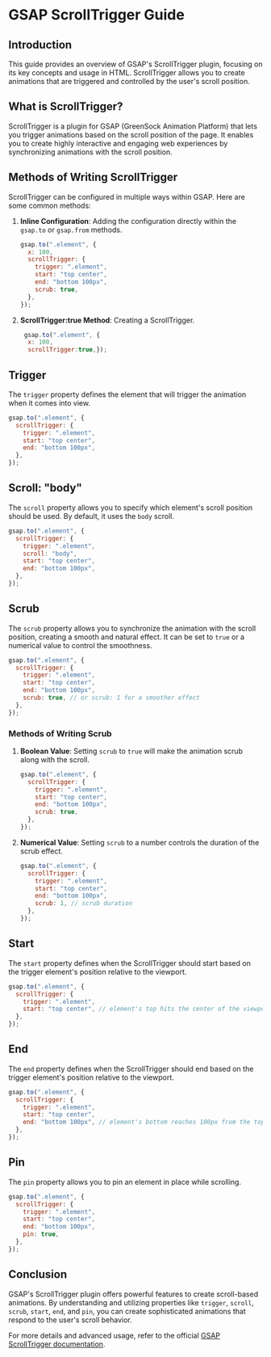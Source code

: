 # GSAP ScrollTrigger Guide

## Introduction

This guide provides an overview of GSAP's ScrollTrigger plugin, focusing on its key concepts and usage in HTML. ScrollTrigger allows you to create animations that are triggered and controlled by the user's scroll position.

## What is ScrollTrigger?

ScrollTrigger is a plugin for GSAP (GreenSock Animation Platform) that lets you trigger animations based on the scroll position of the page. It enables you to create highly interactive and engaging web experiences by synchronizing animations with the scroll position.

## Methods of Writing ScrollTrigger

ScrollTrigger can be configured in multiple ways within GSAP. Here are some common methods:

1. **Inline Configuration**: Adding the configuration directly within the `gsap.to` or `gsap.from` methods.

   ```javascript
   gsap.to(".element", {
     x: 100,
     scrollTrigger: {
       trigger: ".element",
       start: "top center",
       end: "bottom 100px",
       scrub: true,
     },
   });
   ```

2. **ScrollTrigger:true Method**: Creating a ScrollTrigger.
   ```javascript
    gsap.to(".element", {
     x: 100,
     scrollTrigger:true,});
   ```

## Trigger

The `trigger` property defines the element that will trigger the animation when it comes into view.

```javascript
gsap.to(".element", {
  scrollTrigger: {
    trigger: ".element",
    start: "top center",
    end: "bottom 100px",
  },
});
```

## Scroll: "body"

The `scroll` property allows you to specify which element's scroll position should be used. By default, it uses the `body` scroll.

```javascript
gsap.to(".element", {
  scrollTrigger: {
    trigger: ".element",
    scroll: "body",
    start: "top center",
    end: "bottom 100px",
  },
});
```

## Scrub

The `scrub` property allows you to synchronize the animation with the scroll position, creating a smooth and natural effect. It can be set to `true` or a numerical value to control the smoothness.

```javascript
gsap.to(".element", {
  scrollTrigger: {
    trigger: ".element",
    start: "top center",
    end: "bottom 100px",
    scrub: true, // or scrub: 1 for a smoother effect
  },
});
```

### Methods of Writing Scrub

1. **Boolean Value**: Setting `scrub` to `true` will make the animation scrub along with the scroll.

   ```javascript
   gsap.to(".element", {
     scrollTrigger: {
       trigger: ".element",
       start: "top center",
       end: "bottom 100px",
       scrub: true,
     },
   });
   ```

2. **Numerical Value**: Setting `scrub` to a number controls the duration of the scrub effect.
   ```javascript
   gsap.to(".element", {
     scrollTrigger: {
       trigger: ".element",
       start: "top center",
       end: "bottom 100px",
       scrub: 1, // scrub duration
     },
   });
   ```

## Start

The `start` property defines when the ScrollTrigger should start based on the trigger element's position relative to the viewport.

```javascript
gsap.to(".element", {
  scrollTrigger: {
    trigger: ".element",
    start: "top center", // element's top hits the center of the viewport
  },
});
```

## End

The `end` property defines when the ScrollTrigger should end based on the trigger element's position relative to the viewport.

```javascript
gsap.to(".element", {
  scrollTrigger: {
    trigger: ".element",
    start: "top center",
    end: "bottom 100px", // element's bottom reaches 100px from the top of the viewport
  },
});
```

## Pin

The `pin` property allows you to pin an element in place while scrolling.

```javascript
gsap.to(".element", {
  scrollTrigger: {
    trigger: ".element",
    start: "top center",
    end: "bottom 100px",
    pin: true,
  },
});
```

## Conclusion

GSAP's ScrollTrigger plugin offers powerful features to create scroll-based animations. By understanding and utilizing properties like `trigger`, `scroll`, `scrub`, `start`, `end`, and `pin`, you can create sophisticated animations that respond to the user's scroll behavior.

For more details and advanced usage, refer to the official [GSAP ScrollTrigger documentation](https://greensock.com/scrolltrigger/).
